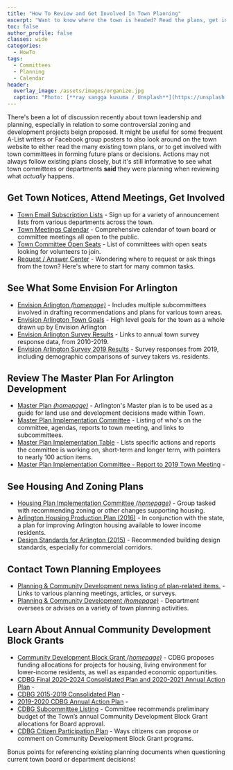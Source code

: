 ```yaml
---
title: "How To Review and Get Involved In Town Planning"
excerpt: "Want to know where the town is headed? Read the plans, get involved, and help shape the future."
toc: false
author_profile: false
classes: wide
categories:
  - HowTo
tags:
  - Committees
  - Planning
  - Calendar
header:
  overlay_image: /assets/images/organize.jpg
  caption: "Photo: [**ray sangga kusuma / Unsplash**](https://unsplash.com/)"
---
```


There's been a lot of discussion recently about town leadership and planning, especially in relation to some controversial zoning and development projects beign proposed.  It might be useful for some frequent A-List writers or Facebook group posters to also look around on the town website to either read the many existing town plans, or to get involved with town committees in forming future plans or decisions.  Actions may not always follow existing plans closely, but it's still informative to see what town committees or departments **said** they were planning when reviewing what _actually_ happens.

## Get Town Notices, Attend Meetings, Get Involved

- [Town Email Subscription Lists](https://www.arlingtonma.gov/communications-center/email-subscription-lists) - Sign up for a variety of announcement lists from various departments across the town.
- [Town Meetings Calendar](https://www.arlingtonma.gov/communications-center/calendar) - Comprehensive calendar of town board or committee meetings all open to the public.
- [Town Committee Open Seats](https://www.arlingtonma.gov/town-governance/all-boards-and-committees/committee-openings) - List of committees with open seats looking for volunteers to join.
- [Request / Answer Center](https://www.arlingtonma.gov/services/request-answer-center) - Wondering where to request or ask things from the town? Here's where to start for many common tasks.

## See What Some Envision For Arlington

- [Envision Arlington _(homepage)_](https://www.arlingtonma.gov/town-governance/all-boards-and-committees/envision-arlington) - Includes multiple subcommittees involved in drafting recommendations and plans for various town areas.
- [Envision Arlington Town Goals](https://www.arlingtonma.gov/town-governance/all-boards-and-committees/envision-arlington/envision-arlington-town-goals) - High level goals for the town as a whole drawn up by Envision Arlington
- [Envision Arlington Survey Results](https://www.arlingtonma.gov/town-governance/all-boards-and-committees/master-plan-implementation-committee) - Links to annual town survey response data, from 2010-2019.
- [Envision Arlington Survey 2019 Results](https://www.arlingtonma.gov/home/showdocument?id=47273) - Survey responses from 2019, including demographic comparisons of survey takers vs. residents.

## Review The Master Plan For Arlington Development

- [Master Plan _(homepage)_](https://www.arlingtonma.gov/departments/planning-community-development/master-plan) - Arlington's Master plan is to be used as a guide for land use and development decisions made within Town.
- [Master Plan Implementation Committee](https://www.arlingtonma.gov/town-governance/all-boards-and-committees/master-plan-implementation-committee) - Listing of who's on the committee, agendas, reports to town meeting, and links to subcommittees.
- [Master Plan Implementation Table](https://www.arlingtonma.gov/home/showdocument?id=45919) - Lists specific actions and reports the committee is working on, short-term and longer term, with pointers to nearly 100 action items.
- [Master Plan Implementation Committee - Report to 2019 Town Meeting](https://www.arlingtonma.gov/home/showdocument?id=46491) - 

## See Housing And Zoning Plans

- [Housing Plan Implementation Committee _(homepage)_](https://www.arlingtonma.gov/town-governance/all-boards-and-committees/housing-plan-advisory-committee) - Group tasked with recommending zoning or other changes supporting housing.
- [Arlington Housing Production Plan (2016)](https://www.arlingtonma.gov/home/showdocument?id=30611) - In conjunction with the state, a plan for improving Arlington housing available to lower income residents.
- [Design Standards for Arlington (2015)](https://www.arlingtonma.gov/home/showdocument?id=45347) - Recommended building design standards, especially for commercial corridors.

## Contact Town Planning Employees 

- [Planning & Community Development news listing of plan-related items.](https://www.arlingtonma.gov/departments/planning-community-development/projects) - Links to various planning meetings, articles, or surveys.
- [Planning & Community Development _(homepage)_](https://www.arlingtonma.gov/departments/planning-community-development) - Department oversees or advises on a variety of town planning activities.

## Learn About Annual Community Development Block Grants

- [Community Development Block Grant _(homepage)_](https://www.arlingtonma.gov/departments/planning-community-development/community-development-block-grants-cdbg) - CDBG proposes funding allocations for projects for housing, living environment for lower-income residents, as well as expanded economic opportunities.
- [CDBG Final 2020-2024 Consolidated Plan and 2020-2021 Annual Action Plan](https://www.arlingtonma.gov/home/showdocument?id=52032) - 
- [CDBG 2015-2019 Consolidated Plan](https://www.arlingtonma.gov/home/showdocument?id=33111) - 
- [2019-2020 CDBG Annual Action Plan](https://www.arlingtonma.gov/home/showdocument?id=47306) - 
- [CDBG Subcommittee Listing](https://www.arlingtonma.gov/town-governance/all-boards-and-committees/cdbg-sub-committee) - Committee recommends preliminary budget of the Town’s annual Community Development Block Grant allocations for Board approval.
- [CDBG Citizen Participation Plan](https://www.arlingtonma.gov/home/showdocument?id=46337) - Ways citizens can propose or comment on Community Development Block Grant programs.

Bonus points for referencing existing planning documents when questioning current town board or department decisions! 